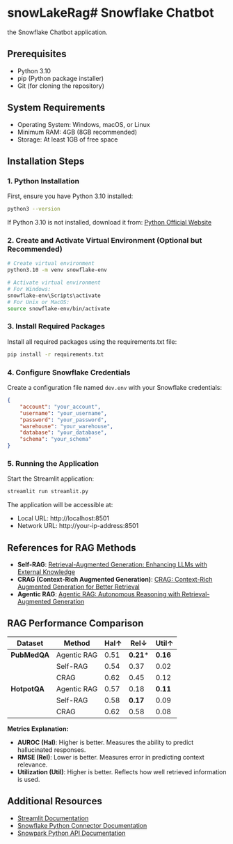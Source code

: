 # snowLakeRag# Snowflake Chatbot

 the Snowflake Chatbot application.

## Prerequisites

- Python 3.10
- pip (Python package installer)
- Git (for cloning the repository)

## System Requirements

- Operating System: Windows, macOS, or Linux
- Minimum RAM: 4GB (8GB recommended)
- Storage: At least 1GB of free space

## Installation Steps

### 1. Python Installation

First, ensure you have Python 3.10 installed:

```bash
python3 --version
```

If Python 3.10 is not installed, download it from:
[Python Official Website](https://www.python.org/downloads/)

### 2. Create and Activate Virtual Environment (Optional but Recommended)

```bash
# Create virtual environment
python3.10 -m venv snowflake-env

# Activate virtual environment
# For Windows:
snowflake-env\Scripts\activate
# For Unix or MacOS:
source snowflake-env/bin/activate
```

### 3. Install Required Packages

Install all required packages using the requirements.txt file:

```bash
pip install -r requirements.txt
```

### 4. Configure Snowflake Credentials

Create a configuration file named `dev.env` with your Snowflake credentials:

```json
{
    "account": "your_account",
    "username": "your_username",
    "password": "your_password",
    "warehouse": "your_warehouse",
    "database": "your_database",
    "schema": "your_schema"
}
```

### 5. Running the Application

Start the Streamlit application:

```bash
streamlit run streamlit.py
```

The application will be accessible at:

- Local URL: http://localhost:8501
- Network URL: http://your-ip-address:8501
## References for RAG Methods

- **Self-RAG**: [Retrieval-Augmented Generation: Enhancing LLMs with External Knowledge](https://arxiv.org/abs/2005.11401)
- **CRAG (Context-Rich Augmented Generation)**: [CRAG: Context-Rich Augmented Generation for Better Retrieval](https://arxiv.org/abs/2301.03634)
- **Agentic RAG**: [Agentic RAG: Autonomous Reasoning with Retrieval-Augmented Generation](https://arxiv.org/abs/2310.01342)

## RAG Performance Comparison

| Dataset      | Method  | Hal↑  | Rel↓  | Util↑  |
|-------------|--------|------|------|------|
| **PubMedQA**  | Agentic RAG | 0.51  | **0.21*** | **0.16** |
|              | Self-RAG   | 0.54  | 0.37  | 0.02    |
|              | CRAG | 0.62  | 0.45  | 0.12    |
| **HotpotQA** | Agentic RAG | 0.57  | 0.18  | **0.11** |
|              | Self-RAG   | 0.58  | **0.17**  | 0.09    |
|              | CRAG | 0.62  | 0.58  | 0.08    |



**Metrics Explanation:**

- **AUROC (Hal)**: Higher is better. Measures the ability to predict hallucinated responses.
- **RMSE (Rel)**: Lower is better. Measures error in predicting context relevance.
- **Utilization (Util)**: Higher is better. Reflects how well retrieved information is used.



## Additional Resources

- [Streamlit Documentation](https://docs.streamlit.io)
- [Snowflake Python Connector Documentation](https://docs.snowflake.com/en/user-guide/python-connector.html)
- [Snowpark Python API Documentation](https://docs.snowflake.com/en/developer-guide/snowpark/reference/python/index.html)
